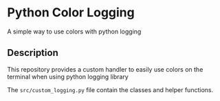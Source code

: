 # Python Color Logging

A simple way to use colors with python logging

## Description

This repository provides a custom handler to easily use colors on the terminal when using python logging library

The `src/custom_logging.py` file contain the classes and helper functions.
